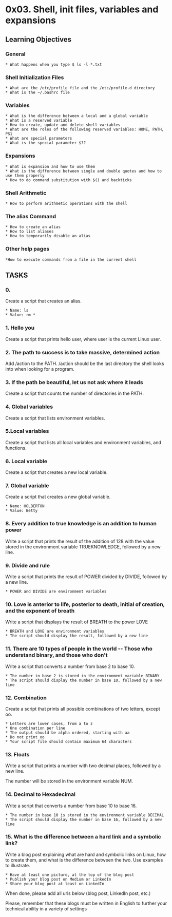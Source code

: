 # 0x03. Shell, init files, variables and expansions

## Learning Objectives

### General

    * What happens when you type $ ls -l *.txt

### Shell Initialization Files

    * What are the /etc/profile file and the /etc/profile.d directory
    * What is the ~/.bashrc file

### Variables

    * What is the difference between a local and a global variable
    * What is a reserved variable
    * How to create, update and delete shell variables
    * What are the roles of the following reserved variables: HOME, PATH, PS1
    * What are special parameters
    * What is the special parameter $??

### Expansions

    * What is expansion and how to use them
    * What is the difference between single and double quotes and how to use them properly
    * How to do command substitution with $() and backticks

### Shell Arithmetic

    * How to perform arithmetic operations with the shell

### The alias Command

    * How to create an alias
    * How to list aliases
    * How to temporarily disable an alias

### Other help pages

    *How to execute commands from a file in the current shell

## TASKS

### 0. <o>
Create a script that creates an alias.

    * Name: ls
    * Value: rm *

### 1. Hello you
Create a script that prints hello user, where user is the current Linux user.

### 2. The path to success is to take massive, determined action
Add /action to the PATH. /action should be the last directory the shell looks into when looking for a program.

### 3. If the path be beautiful, let us not ask where it leads 
Create a script that counts the number of directories in the PATH.

### 4. Global variables
Create a script that lists environment variables.

### 5.Local variables
Create a script that lists all local variables and environment variables, and functions.

### 6. Local variable
Create a script that creates a new local variable.

### 7. Global variable
Create a script that creates a new global variable.

    * Name: HOLBERTON
    * Value: Betty

### 8. Every addition to true knowledge is an addition to human power
Write a script that prints the result of the addition of 128 with the value stored in the environment variable TRUEKNOWLEDGE, followed by a new line.

### 9. Divide and rule
Write a script that prints the result of POWER divided by DIVIDE, followed by a new line.

    * POWER and DIVIDE are environment variables

### 10. Love is anterior to life, posterior to death, initial of creation, and the exponent of breath
Write a script that displays the result of BREATH to the power LOVE

    * BREATH and LOVE are environment variables
    * The script should display the result, followed by a new line

### 11. There are 10 types of people in the world -- Those who understand binary, and those who don't 
Write a script that converts a number from base 2 to base 10.

    * The number in base 2 is stored in the environment variable BINARY
    * The script should display the number in base 10, followed by a new line

### 12. Combination
Create a script that prints all possible combinations of two letters, except oo.

    * Letters are lower cases, from a to z
    * One combination per line
    * The output should be alpha ordered, starting with aa
    * Do not print oo
    * Your script file should contain maximum 64 characters

### 13. Floats
Write a script that prints a number with two decimal places, followed by a new line.

The number will be stored in the environment variable NUM.

### 14. Decimal to Hexadecimal
Write a script that converts a number from base 10 to base 16.

    * The number in base 10 is stored in the environment variable DECIMAL
    * The script should display the number in base 16, followed by a new line

### 15. What is the difference between a hard link and a symbolic link?
Write a blog post explaining what are hard and symbolic links on Linux, how to create them, and what is the difference between the two. Use examples to illustrate.

    * Have at least one picture, at the top of the blog post
    * Publish your blog post on Medium or LinkedIn
    * Share your blog post at least on LinkedIn

When done, please add all urls below (blog post, LinkedIn post, etc.)

Please, remember that these blogs must be written in English to further your technical ability in a variety of settings